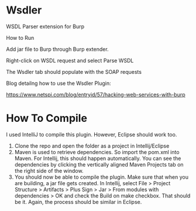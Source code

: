 Wsdler
======

WSDL Parser extension for Burp

How to Run

Add jar file to Burp through Burp extender.

Right-click on WSDL request and select Parse WSDL

The Wsdler tab should populate with the SOAP requests

Blog detailng how to use the Wsdler Plugin:

https://www.netspi.com/blog/entryid/57/hacking-web-services-with-burp

How To Compile
==============

I used IntelliJ to compile this plugin. However, Eclipse should work too. 

1. Clone the repo and open the folder as a project in Intellij/Eclipse
2. Maven is used to retrieve dependencies. So import the pom.xml into Maven. For Intellij, this should happen automatically. You can see the dependencies by clicking the vertically aligned Maven Projects tab on the right side of the window.
3. You should now be able to compile the plugin. Make sure that when you are building, a jar file gets created. In Intellij, select File > Project Structure > Artifacts > Plus Sign > Jar > From modules with dependencies > OK and check the Build on make checkbox. That should be it. Again, the process should be similar in Eclipse.
